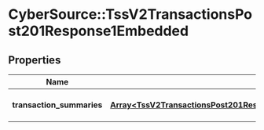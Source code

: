 # CyberSource::TssV2TransactionsPost201Response1Embedded

## Properties
Name | Type | Description | Notes
------------ | ------------- | ------------- | -------------
**transaction_summaries** | [**Array&lt;TssV2TransactionsPost201Response1EmbeddedTransactionSummaries&gt;**](TssV2TransactionsPost201Response1EmbeddedTransactionSummaries.md) | transaction search summary | [optional] 


